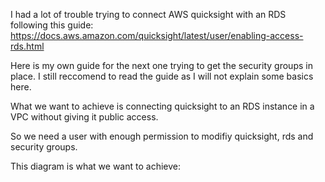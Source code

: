 I had a lot of trouble trying to connect AWS quicksight with an RDS following this guide: https://docs.aws.amazon.com/quicksight/latest/user/enabling-access-rds.html

Here is my own guide for the next one trying to get the security groups in place. I still reccomend to read the guide as I will not explain some basics here.

What we want to achieve is connecting quicksight to an RDS instance in a VPC without giving it public access.

So we need a user with enough permission to modifiy quicksight, rds and security groups.

This diagram is what we want to achieve:

